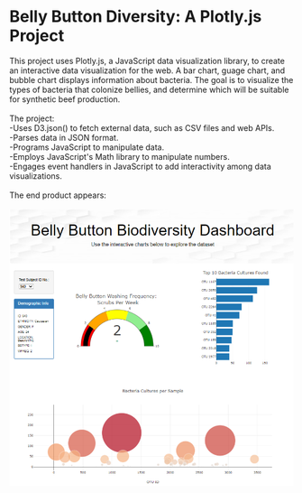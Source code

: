 # Belly Button Diversity: A Plotly.js Project
This project uses Plotly.js, a JavaScript data visualization library, to create an interactive data visualization for the web. A bar chart, guage chart, and bubble chart displays information about bacteria. The goal is to visualize the types of bacteria that colonize bellies, and determine which will be suitable for synthetic beef production.
\
\
The project:
\
-Uses D3.json() to fetch external data, such as CSV files and web APIs.
\
-Parses data in JSON format.
\
-Programs JavaScript to manipulate data.
\
-Employs JavaScript's Math library to manipulate numbers.
\
-Engages event handlers in JavaScript to add interactivity among data visualizations.
\
\
The end product appears:
\
\
!["BellyButtonDiversityDashboard.PNG"](https://github.com/dagibbins186/Belly-Button-Diversity/blob/main/Belly%20Button%20Biodiversity/BellyButtonDiversityDashboard.PNG)
